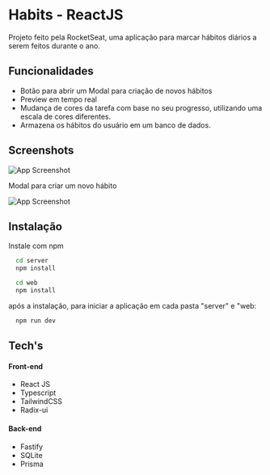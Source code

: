 
# Habits - ReactJS

Projeto feito pela RocketSeat, uma aplicação para marcar hábitos diários a serem feitos durante o ano.


## Funcionalidades

- Botão para abrir um Modal para criação de novos hábitos
- Preview em tempo real
- Mudança de cores da tarefa com base no seu progresso, utilizando uma escala de cores diferentes.
- Armazena os hábitos do usuário em um banco de dados.




## Screenshots

![App Screenshot](https://i.ibb.co/fdjWMCr/Captura-de-tela-2023-03-02-155419.jpg)



Modal para criar um novo hábito 

![App Screenshot](https://i.ibb.co/KVx0Hbj/Captura-de-tela-2023-03-02-155521.jpg)




## Instalação

Instale com npm

```bash
  cd server 
  npm install 
```
    
```bash
  cd web 
  npm install 
```
    
após a instalação, para iniciar a aplicação em cada pasta "server" e "web:

```bash
  npm run dev
```
    
## Tech's

#### Front-end

- React JS
- Typescript
- TailwindCSS
- Radix-ui


#### Back-end

- Fastify
- SQLite
- Prisma

